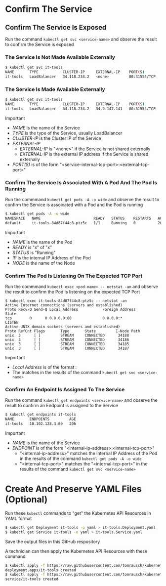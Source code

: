 # Confirm The Service

## Confirm The Service Is Exposed

Run the command ```kubectl get svc <service-name>``` and observe the result to confirm the Service is exposed
### The Service Is Not Made Available Externally
```bash
$ kubectl get svc it-tools
NAME       TYPE           CLUSTER-IP     EXTERNAL-IP    PORT(S)        AGE
it-tools   LoadBalancer   34.118.234.2   <none>         80:31554/TCP   20h
```

### The Service Is Made Available Externally
```bash
$ kubectl get svc it-tools
NAME       TYPE           CLUSTER-IP     EXTERNAL-IP    PORT(S)        AGE
it-tools   LoadBalancer   34.118.234.2   34.9.147.141   80:31554/TCP   20h
```

> [!IMPORTANT]  
> - *NAME* is the name of the Service
> - *TYPE* is the type of the Service, usually LoadBalancer
> - *CLUSTER-IP* is the Cluster IP of the Service
> - *EXTERNAL-IP*
>   - *EXTERNAL-IP* is "\<none\>" if the Service is not shared externally
>   - *EXTERNAL-IP* is the external IP address if the Service is shared externally
> - *PORT(S)* is of the form "\<service-internal-tcp-port\>:\<external-tcp-port\>"


### Confirm The Service Is Associated With A Pod And The Pod Is Running
Run the commmand ```kubectl get pods -A -o wide``` and observe the result to confirm the Service is assoicated with a Pod and the Pod is running
```bash
$ kubectl get pods -A -o wide
NAMESPACE   NAME                        READY   STATUS    RESTARTS   AGE   IP             NODE                                         NOMINATED NODE   READINESS GATES
default     it-tools-84d87f44c8-ptz5c   1/1     Running   0          20h   10.102.128.3   gk3-thomas-rausch-dev-pool-2-b112addd-26zf   <none>           <none>
```

> [!IMPORTANT]
> - *NAME* is the name of the Pod
> - *READY* is "x" of "x"
> - *STATUS* is "Running"
> - *IP* is the internal IP Address of the Pod
> - *NODE* is the name of the Node


### Confirm The Pod Is Listening On The Expected TCP Port
Run the commmand ```kubectl exec <pod-name> -- netstat -an``` and observe the result to confirm the Pod is listening on the expected TCP Port
```
$ kubectl exec it-tools-84d87f44c8-ptz5c -- netstat -an
Active Internet connections (servers and established)
Proto Recv-Q Send-Q Local Address           Foreign Address         State       
tcp        0      0 0.0.0.0:80              0.0.0.0:*               LISTEN      
Active UNIX domain sockets (servers and established)
Proto RefCnt Flags       Type       State         I-Node Path
unix  3      [ ]         STREAM     CONNECTED      34188 
unix  3      [ ]         STREAM     CONNECTED      34186 
unix  3      [ ]         STREAM     CONNECTED      34185 
unix  3      [ ]         STREAM     CONNECTED      34187 
```

> [!IMPORTANT]
> - *Local Address* is of the format <pod-ip-address>:<pod-tcp-port>
> - The <pod-tcp-port> matches <service-internal-tcp-port> in the results of the command ```kubectl get svc <service-name>```

### Confirm An Endpoint Is Assigned To The Service
Run the command ```kubectl get endpoints <service-name>``` and observe the result to confirm an Endpoint is assigned to the Service
```bash
$ kubectl get endpoints it-tools
NAME       ENDPOINTS         AGE
it-tools   10.102.128.3:80   20h
```

> [!IMPORTANT]  
> - *NAME* is the name of the Service
> - *ENDPOINT* is of the form "\<internal-ip-address\>:\<internal-tcp-port\>"
>   - "\<internal-ip-address\>" matches the internal IP Address of the Pod in the results of the command ```kubectl get pods -A -o wide```
>   - "\<internal-tcp-port\>" matches the "\<internal-tcp-port\>" in the results of the command ```kubectl get svc <service-name>```


# Create And Preserve YAML Files (Optional)
Run these ```kubectl``` commands to "get" the Kubernetes API Resources in YAML format
```bash
$ kubectl get Deployment it-tools -o yaml > it-tools.Deployment.yaml
$ kubectl get Service it-tools -o yaml > it-tools.Service.yaml
```

Save the output files in this GitHub respository

A technician can then apply the Kubernetes API Resources with these command
```bash
$ kubectl apply -f https://raw.githubusercontent.com/tomrausch/kubernetes_public/refs/heads/main/src/it-tools/it-tools.Deployment.yaml
deployment.apps/it-tools created
$ kubectl apply -f https://raw.githubusercontent.com/tomrausch/kubernetes_public/refs/heads/main/src/it-tools/it-tools.Service.yaml
service/it-tools created
```
